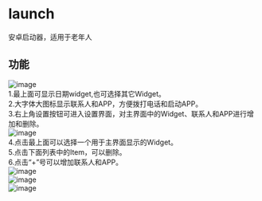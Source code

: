 # launch
安卓启动器，适用于老年人
## 功能
 ![image](https://github.com/dgutkai/launch/blob/master/ScreenShot/Screenshot_1503567142.png)</br>
	1.最上面可显示日期widget,也可选择其它Widget。</br>
	2.大字体大图标显示联系人和APP，方便拨打电话和启动APP。</br>
	3.右上角设置按钮可进入设置界面，对主界面中的Widget、联系人和APP进行增加和删除。</br>
![image](https://github.com/dgutkai/launch/blob/master/ScreenShot/Screenshot_1503567231.png)</br>
	4.点击最上面可以选择一个用于主界面显示的Widget。</br>
	5.点击下面列表中的Item，可以删除。</br>
	6.点击“+”号可以增加联系人和APP。</br>
![image](https://github.com/dgutkai/launch/blob/master/ScreenShot/Screenshot_1503567339.png)</br>
![image](https://github.com/dgutkai/launch/blob/master/ScreenShot/Screenshot_1503567344.png)</br>
![image](https://github.com/dgutkai/launch/blob/master/ScreenShot/Screenshot_1503567351.png)</br>
